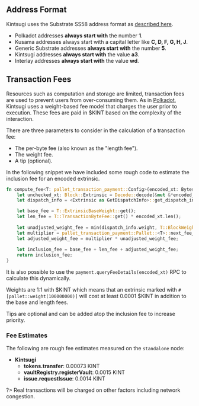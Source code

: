 ## Address Format

Kintsugi uses the Substrate SS58 address format as [described here](https://wiki.polkadot.network/docs/learn-accounts).

- Polkadot addresses **always start with** the number **1**.
- Kusama addresses always start with a capital letter like **C, D, F, G, H, J**.
- Generic Substrate addresses **always start with** the number **5**.
- Kintsugi addresses **always start with** the value **a3**.
- Interlay addresses **always start with** the value **wd**.

## Transaction Fees

Resources such as computation and storage are limited, transaction fees are used to prevent users from over-consuming them. As in [Polkadot](https://wiki.polkadot.network/docs/learn-transaction-fees), Kintsugi uses a weight-based fee model that charges the user prior to execution. These fees are paid in $KINT based on the complexity of the interaction.

There are three parameters to consider in the calculation of a transaction fee:

- The per-byte fee (also known as the "length fee").
- The weight fee.
- A tip (optional).

In the following snippet we have included some rough code to estimate the inclusion fee for an encoded extrinsic.

```rust
fn compute_fee<T: pallet_transaction_payment::Config>(encoded_xt: Bytes) -> Balance {
    let unchecked_xt: Block::Extrinsic = Decode::decode(&mut &*encoded_xt).unwrap();
    let dispatch_info = <Extrinsic as GetDispatchInfo>::get_dispatch_info(&unchecked_xt);

    let base_fee = T::ExtrinsicBaseWeight::get();
    let len_fee = T::TransactionByteFee::get() * encoded_xt.len();
    
    let unadjusted_weight_fee = min(dispatch_info.weight, T::BlockWeights::get().max_block);
    let multiplier = pallet_transaction_payment::Pallet::<T>::next_fee_multiplier();
    let adjusted_weight_fee = multiplier * unadjusted_weight_fee;
    
    let inclusion_fee = base_fee + len_fee + adjusted_weight_fee;
    return inclusion_fee;
}
```

It is also possible to use the `payment.queryFeeDetails(encoded_xt)` RPC to calculate this dynamically.

Weights are 1:1 with $KINT which means that an extrinsic marked with `#[pallet::weight(100000000)]` will cost at least 0.0001 $KINT in addition to the base and length fees.

Tips are optional and can be added atop the inclusion fee to increase priority.

### Fee Estimates

The following are rough fee estimates measured on the `standalone` node:

- **Kintsugi**
  - **tokens.transfer**: 0.00073 KINT
  - **vaultRegistry.registerVault**: 0.0015 KINT
  - **issue.requestIssue**: 0.0014 KINT

?> Real transactions will be charged on other factors including network congestion.